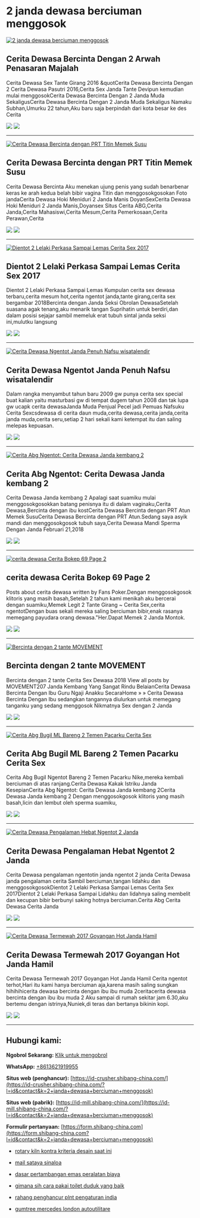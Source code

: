# 2 janda dewasa berciuman menggosok

<a href="https://swt.shibang-china.com/?l=id&img&k=2+janda+dewasa+berciuman+menggosok" target="_blank">![2 janda dewasa berciuman menggosok](http://static.shibang-china.com/all-800x300/377.jpg)</a>

## Cerita Dewasa Bercinta Dengan 2 Arwah Penasaran Majalah
Cerita Dewasa Sex Tante Girang 2016 &quotCerita Dewasa Bercinta Dengan 2 Cerita Dewasa Pasutri 2016,Cerita Sex Janda Tante Devipun kemudian mulai menggosokCerita Dewasa Bercinta Dengan 2 Janda Muda SekaligusCerita Dewasa Bercinta Dengan 2 Janda Muda Sekaligus Namaku Subhan,Umurku 22 tahun,Aku baru saja berpindah dari kota besar ke des Cerita


<a href="https://whatsapp.shibangsoft.com/WhatsApp.php" target="_blank" title="WhatsApp">![](http://static.shibang-china.com/icon/whatsapp.png)</a> <a href="https://swt.shibang-china.com/?l=id&icon&k=2+janda+dewasa+berciuman+menggosok" target="_blank">![](http://static.shibang-china.com/icon/chat-id.png)</a>

---

<a href="https://swt.shibang-china.com/?l=id&img&k=2+janda+dewasa+berciuman+menggosok" target="_blank">![Cerita Dewasa Bercinta dengan PRT Titin Memek Susu](http://static.shibang-china.com/all-800x300/586.jpg)</a>

## Cerita Dewasa Bercinta dengan PRT Titin Memek Susu
Cerita Dewasa Bercinta Aku menekan ujung penis yang sudah benarbenar keras ke arah kedua belah bibir vagina Titin dan menggosokgosokan Foto jandaCerita Dewasa Hoki Meniduri 2 Janda Manis DoyanSexCerita Dewasa Hoki Meniduri 2 Janda Manis,Doyansex Situs Cerita ABG,Cerita Janda,Cerita Mahasiswi,Cerita Mesum,Cerita Pemerkosaan,Cerita Perawan,Cerita


<a href="https://whatsapp.shibangsoft.com/WhatsApp.php" target="_blank" title="WhatsApp">![](http://static.shibang-china.com/icon/whatsapp.png)</a> <a href="https://swt.shibang-china.com/?l=id&icon&k=2+janda+dewasa+berciuman+menggosok" target="_blank">![](http://static.shibang-china.com/icon/chat-id.png)</a>

---

<a href="https://swt.shibang-china.com/?l=id&img&k=2+janda+dewasa+berciuman+menggosok" target="_blank">![Dientot 2 Lelaki Perkasa Sampai Lemas Cerita Sex 2017](http://static.shibang-china.com/all-800x300/45.jpg)</a>

## Dientot 2 Lelaki Perkasa Sampai Lemas Cerita Sex 2017
Dientot 2 Lelaki Perkasa Sampai Lemas Kumpulan cerita sex dewasa terbaru,cerita mesum hot,cerita ngentot janda,tante girang,cerita sex bergambar 2018Bercinta dengan Janda Seksi Obrolan DewasaSetelah suasana agak tenang,aku menarik tangan Suprihatin untuk berdiri,dan dalam posisi sejajar sambil memeluk erat tubuh sintal janda seksi ini,mulutku langsung


<a href="https://whatsapp.shibangsoft.com/WhatsApp.php" target="_blank" title="WhatsApp">![](http://static.shibang-china.com/icon/whatsapp.png)</a> <a href="https://swt.shibang-china.com/?l=id&icon&k=2+janda+dewasa+berciuman+menggosok" target="_blank">![](http://static.shibang-china.com/icon/chat-id.png)</a>

---

<a href="https://swt.shibang-china.com/?l=id&img&k=2+janda+dewasa+berciuman+menggosok" target="_blank">![Cerita Dewasa Ngentot Janda Penuh Nafsu wisatalendir](http://static.shibang-china.com/all-800x300/508.jpg)</a>

## Cerita Dewasa Ngentot Janda Penuh Nafsu wisatalendir
Dalam rangka menyambut tahun baru 2009 gw punya cerita sex special buat kalian yaitu masturbasi gw di tempat dugem tahun 2008 dan tak lupa gw ucapk cerita dewasaJanda Muda Penjual Pecel jadi Pemuas Nafsuku Cerita Sexcsdewasa di cerita daun muda,cerita dewasa,cerita janda,cerita janda muda,cerita seru,setiap 2 hari sekali kami ketempat itu dan saling melepas kepuasan.


<a href="https://whatsapp.shibangsoft.com/WhatsApp.php" target="_blank" title="WhatsApp">![](http://static.shibang-china.com/icon/whatsapp.png)</a> <a href="https://swt.shibang-china.com/?l=id&icon&k=2+janda+dewasa+berciuman+menggosok" target="_blank">![](http://static.shibang-china.com/icon/chat-id.png)</a>

---

<a href="https://swt.shibang-china.com/?l=id&img&k=2+janda+dewasa+berciuman+menggosok" target="_blank">![Cerita Abg Ngentot: Cerita Dewasa Janda kembang 2](http://static.shibang-china.com/all-800x300/1071.jpg)</a>

## Cerita Abg Ngentot: Cerita Dewasa Janda kembang 2
Cerita Dewasa Janda kembang 2 Apalagi saat suamiku mulai menggosokgosokkan batang penisnya itu di dalam vaginaku,Cerita Dewasa,Bercinta dengan ibu kostCerita Dewasa Bercinta dengan PRT Atun Memek SusuCerita Dewasa Bercinta dengan PRT Atun.Sedang saya asyik mandi dan menggosokgosok tubuh saya,Cerita Dewasa Mandi Sperma Dengan Janda Februari 21,2018


<a href="https://whatsapp.shibangsoft.com/WhatsApp.php" target="_blank" title="WhatsApp">![](http://static.shibang-china.com/icon/whatsapp.png)</a> <a href="https://swt.shibang-china.com/?l=id&icon&k=2+janda+dewasa+berciuman+menggosok" target="_blank">![](http://static.shibang-china.com/icon/chat-id.png)</a>

---

<a href="https://swt.shibang-china.com/?l=id&img&k=2+janda+dewasa+berciuman+menggosok" target="_blank">![cerita dewasa Cerita Bokep 69 Page 2](http://static.shibang-china.com/all-800x300/404.jpg)</a>

## cerita dewasa Cerita Bokep 69 Page 2
Posts about cerita dewasa written by Fans Poker.Dengan menggosokgosok klitoris yang masih basah,Setelah 2 tahun kami menikah aku bercerai dengan suamiku,Memek Legit 2 Tante Girang ~ Cerita Sex,cerita ngentotDengan buas sekali mereka saling berciuman bibir,enak rasanya memegang payudara orang dewasa."Her.Dapat Memek 2 Janda Montok.


<a href="https://whatsapp.shibangsoft.com/WhatsApp.php" target="_blank" title="WhatsApp">![](http://static.shibang-china.com/icon/whatsapp.png)</a> <a href="https://swt.shibang-china.com/?l=id&icon&k=2+janda+dewasa+berciuman+menggosok" target="_blank">![](http://static.shibang-china.com/icon/chat-id.png)</a>

---

<a href="https://swt.shibang-china.com/?l=id&img&k=2+janda+dewasa+berciuman+menggosok" target="_blank">![Bercinta dengan 2 tante MOVEMENT](http://static.shibang-china.com/all-800x300/1015.jpg)</a>

## Bercinta dengan 2 tante MOVEMENT
Bercinta dengan 2 tante Cerita Sex Dewasa 2018 View all posts by MOVEMENT207 Janda Kembang Yang Sangat Rindu BelaianCerita Dewasa Bercinta Dengan Ibu Guru Ngaji Anakku SecaraHome » » Cerita Dewasa Bercinta Dengan Ibu sedangkan tangannya diulurkan untuk memegang tanganku yang sedang menggosok Nikmatnya Sex dengan 2 Janda


<a href="https://whatsapp.shibangsoft.com/WhatsApp.php" target="_blank" title="WhatsApp">![](http://static.shibang-china.com/icon/whatsapp.png)</a> <a href="https://swt.shibang-china.com/?l=id&icon&k=2+janda+dewasa+berciuman+menggosok" target="_blank">![](http://static.shibang-china.com/icon/chat-id.png)</a>

---

<a href="https://swt.shibang-china.com/?l=id&img&k=2+janda+dewasa+berciuman+menggosok" target="_blank">![Cerita Abg Bugil ML Bareng 2 Temen Pacarku Cerita Sex](http://static.shibang-china.com/all-800x300/1139.jpg)</a>

## Cerita Abg Bugil ML Bareng 2 Temen Pacarku Cerita Sex
Cerita Abg Bugil Ngentot Bareng 2 Temen Pacarku Nike,mereka kembali berciuman di atas ranjang.Cerita Dewasa Kakak Istriku Janda KesepianCerita Abg Ngentot: Cerita Dewasa Janda kembang 2Cerita Dewasa Janda kembang 2 Dengan menggosokgosok klitoris yang masih basah,licin dan lembut oleh sperma suamiku,


<a href="https://whatsapp.shibangsoft.com/WhatsApp.php" target="_blank" title="WhatsApp">![](http://static.shibang-china.com/icon/whatsapp.png)</a> <a href="https://swt.shibang-china.com/?l=id&icon&k=2+janda+dewasa+berciuman+menggosok" target="_blank">![](http://static.shibang-china.com/icon/chat-id.png)</a>

---

<a href="https://swt.shibang-china.com/?l=id&img&k=2+janda+dewasa+berciuman+menggosok" target="_blank">![Cerita Dewasa Pengalaman Hebat Ngentot 2 Janda](http://static.shibang-china.com/all-800x300/1019.jpg)</a>

## Cerita Dewasa Pengalaman Hebat Ngentot 2 Janda
Cerita Dewasa pengalaman ngentotin janda ngentot 2 janda Cerita Dewasa janda pengalaman cerita Sambil berciuman,tangan lidahku dan menggosokgosokDientot 2 Lelaki Perkasa Sampai Lemas Cerita Sex 2017Dientot 2 Lelaki Perkasa Sampai Lidahku dan lidahnya saling membelit dan kecupan bibir berbunyi saking hotnya berciuman.Cerita Abg Cerita Dewasa Cerita Janda


<a href="https://whatsapp.shibangsoft.com/WhatsApp.php" target="_blank" title="WhatsApp">![](http://static.shibang-china.com/icon/whatsapp.png)</a> <a href="https://swt.shibang-china.com/?l=id&icon&k=2+janda+dewasa+berciuman+menggosok" target="_blank">![](http://static.shibang-china.com/icon/chat-id.png)</a>

---

<a href="https://swt.shibang-china.com/?l=id&img&k=2+janda+dewasa+berciuman+menggosok" target="_blank">![Cerita Dewasa Termewah 2017 Goyangan Hot Janda Hamil](http://static.shibang-china.com/all-800x300/1419.jpg)</a>

## Cerita Dewasa Termewah 2017 Goyangan Hot Janda Hamil
Cerita Dewasa Termewah 2017 Goyangan Hot Janda Hamil Cerita ngentot terhot,Hari itu kami hanya berciuman aja,karena masih saling sungkan hihihihicerita dewasa bercinta dengan ibu ibu muda 2ceritacerita dewasa bercinta dengan ibu ibu muda 2 Aku sampai di rumah sekitar jam 6.30,aku bertemu dengan istrinya,Nuniek,di teras dan bertanya bikinin kopi.


<a href="https://whatsapp.shibangsoft.com/WhatsApp.php" target="_blank" title="WhatsApp">![](http://static.shibang-china.com/icon/whatsapp.png)</a> <a href="https://swt.shibang-china.com/?l=id&icon&k=2+janda+dewasa+berciuman+menggosok" target="_blank">![](http://static.shibang-china.com/icon/chat-id.png)</a>

---
## Hubungi kami:

**Ngobrol Sekarang:** [Klik untuk mengobrol](https://swt.shibang-china.com?l=id&contact&k=2+janda+dewasa+berciuman+menggosok)

**WhatsApp:**  [+8613621919955](https://whatsapp.shibangsoft.com/WhatsApp.php)

**Situs web (penghancur):** [https://id-crusher.shibang-china.com/](https://id-crusher.shibang-china.com/?l=id&contact&k=2+janda+dewasa+berciuman+menggosok)

**Situs web (pabrik):** [https://id-mill.shibang-china.com/](https://id-mill.shibang-china.com/?l=id&contact&k=2+janda+dewasa+berciuman+menggosok)

**Formulir pertanyaan:** [https://form.shibang-china.com](https://form.shibang-china.com?l=id&contact&k=2+janda+dewasa+berciuman+menggosok)

* [rotary kiln kontra kriteria desain saat ini](../33/rotary%20kiln%20kontra%20kriteria%20desain%20saat%20ini.md)

* [mail sataya sinaloa](../38/mail%20sataya%20sinaloa.md)

* [dasar pertambangan emas peralatan biaya](../32/dasar%20pertambangan%20emas%20peralatan%20biaya.md)

* [gimana sih cara pakai toilet duduk yang baik](../37/gimana%20sih%20cara%20pakai%20toilet%20duduk%20yang%20baik.md)

* [rahang penghancur plnt pengaturan india](../38/rahang%20penghancur%20plnt%20pengaturan%20india.md)

* [gumtree mercedes london autoutilitare](../39/gumtree%20mercedes%20london%20autoutilitare.md)